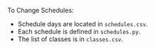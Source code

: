 To Change Schedules:
- Schedule days are located in `schedules.csv`.
- Each schedule is defined in `schedules.py`.
- The list of classes is in `classes.csv`.
